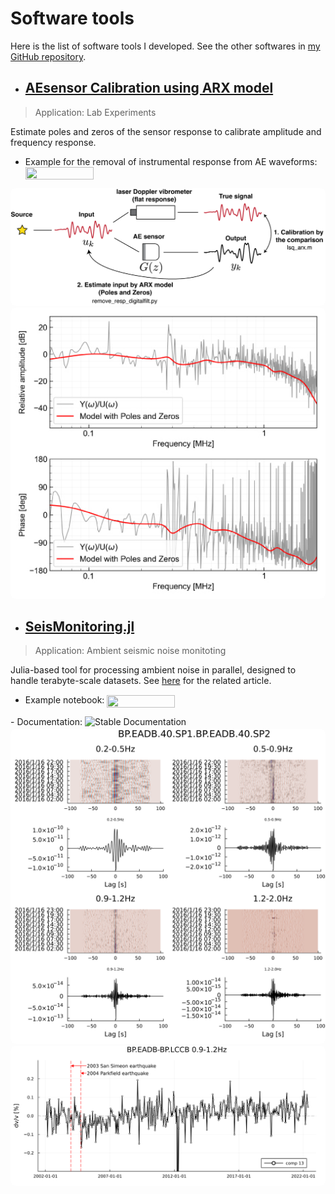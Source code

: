 # Software tools

Here is the list of software tools I developed. See the other softwares in <a href="https://github.com/kura-okubo?tab=repositories" target="_blank" rel="noopener">my GitHub repository</a>.



- ## <a href="https://github.com/kura-okubo/AEsensor_Calibration_ARX" target="_blank" rel="noopener">AEsensor Calibration using ARX model</a>
> Application: Lab Experiments

Estimate poles and zeros of the sensor response to calibrate amplitude and frequency response.

- Example for the removal of instrumental response from AE waveforms: <a href="https://nbviewer.org/github/kura-okubo/AEsensor_Calibration_ARX/blob/master/src/02_Apply_removalresp_to_AEevent.ipynb" target="_blank">
   <img src="https://raw.githubusercontent.com/jupyter/design/master/logos/Badges/nbviewer_badge.png" style="display: inline-block; width: 109px; height: 20px; vertical-align: middle;">
</a>

<div style="text-align: center;">
<img src="/images/code/AEsensor_calib_schematic.png" alt="code-images" style="display: inline-block; width: 700px; border-radius: 8px;"">
<img src="/images/code/AEsensor_bode_fronttop.jpg" alt="code-images" style="display: inline-block; width: 600px; border-radius: 8px;">
</div>

- ## <a href="https://github.com/kura-okubo/SeisMonitoring.jl" target="_blank" rel="noopener">SeisMonitoring.jl</a>
> Application: Ambient seismic noise monitoting

Julia-based tool for processing ambient noise in parallel, designed to handle terabyte-scale datasets. See [here](/posts/Okuboetal2024) for the related article.

- Example notebook: <a href="https://nbviewer.org/github/kura-okubo/SeisMonitoring_Example/blob/main/code/run_seismonitoring.ipynb" target="_blank">
   <img src="https://raw.githubusercontent.com/jupyter/design/master/logos/Badges/nbviewer_badge.png" style="display: inline-block; width: 109px; height: 20px; vertical-align: middle;">
</a>
- Documentation: <a href="https://kura-okubo.github.io/SeisMonitoring.jl/stable" target="_blank">
   <img src="https://img.shields.io/badge/docs-stable-blue.svg" 
        style="display: inline-block; height: 20px; vertical-align: middle;" alt="Stable Documentation">
</a>
<br>
<div style="text-align: center;">
<img src="/images/code/CCF_BP.EADB.40.SP1.BP.EADB.40.SP2_2016-01-16.png" alt="code-images" style="display: inline-block; width: 700px; border-radius: 8px;"">
<img src="/images/code/dvv_BP.EADB-BP.LCCB_13_0.9-1.2.png" alt="code-images" style="display: inline-block; width: 600px; border-radius: 8px;">
</div>


